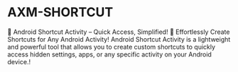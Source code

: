 # AXM-SHORTCUT
📱 Android Shortcut Activity – Quick Access, Simplified! 🚀  Effortlessly Create Shortcuts for Any Android Activity!  Android Shortcut Activity is a lightweight and powerful tool that allows you to create custom shortcuts to quickly access hidden settings, apps, or any specific activity on your Android device.!

